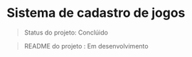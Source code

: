 # Sistema de cadastro de jogos #

> Status do projeto: Conclúido

> README do projeto : Em desenvolvimento

